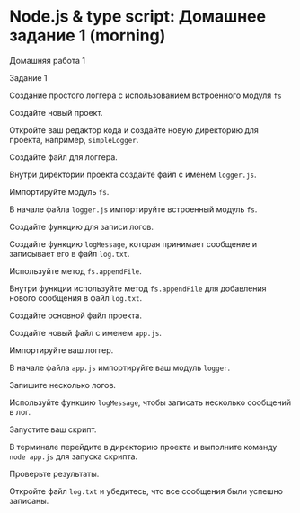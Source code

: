 # Node.js & type script: Домашнее задание 1 (morning)

Домашняя работа 1

Задание 1

Создание простого логгера с использованием встроенного модуля `fs`

Создайте новый проект.

Откройте ваш редактор кода и создайте новую директорию для проекта, например, `simpleLogger`.

Создайте файл для логгера.

Внутри директории проекта создайте файл с именем `logger.js`.

Импортируйте модуль `fs`.

В начале файла `logger.js` импортируйте встроенный модуль `fs`.

Создайте функцию для записи логов.

Создайте функцию `logMessage`, которая принимает сообщение и записывает его в файл `log.txt`.

Используйте метод `fs.appendFile`.

Внутри функции используйте метод `fs.appendFile` для добавления нового сообщения в файл `log.txt`.

Создайте основной файл проекта.

Создайте новый файл с именем `app.js`.

Импортируйте ваш логгер.

В начале файла `app.js` импортируйте ваш модуль `logger`.

Запишите несколько логов.

Используйте функцию `logMessage`, чтобы записать несколько сообщений в лог.

Запустите ваш скрипт.

В терминале перейдите в директорию проекта и выполните команду `node app.js` для запуска скрипта.

Проверьте результаты.

Откройте файл `log.txt` и убедитесь, что все сообщения были успешно записаны.
